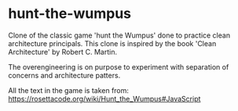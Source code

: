 # hunt-the-wumpus

Clone of the classic game 'hunt the Wumpus' done to practice clean architecture principals.
This clone is inspired by the book 'Clean Architecture' by Robert C. Martin.

The overengineering is on purpose to experiment with separation of concerns and architecture patters.

All the text in the game is taken from: https://rosettacode.org/wiki/Hunt_the_Wumpus#JavaScript

